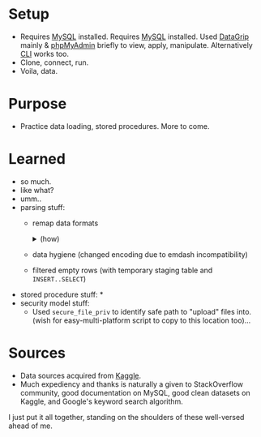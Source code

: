 Setup
====

* Requires [MySQL](https://dev.mysql.com/downloads/mysql/) installed. Requires [MySQL](https://dev.mysql.com/downloads/mysql/) installed. Used [DataGrip](https://www.jetbrains.com/datagrip/) mainly & [phpMyAdmin](https://www.phpmyadmin.net/) briefly to view, apply, manipulate. Alternatively [CLI](https://dev.mysql.com/doc/mysql-getting-started/en/) works too.
* Clone, connect, run.
* Voila, data.

Purpose
=======

* Practice data loading, stored procedures. More to come.


Learned
=======

* so much.
* like what?
* umm..
* parsing stuff:
    * remap data formats
        <details>
        <summary> (how) </summary>

        (with `SET` on user-defined variables `@var_name`)
        </details>

    * data hygiene (changed encoding due to emdash incompatibility)
    * filtered empty rows (with temporary staging table and `INSERT..SELECT`)
* stored procedure stuff:
    *
* security model stuff:
    * Used `secure_file_priv` to identify safe path to "upload" files into. (wish for easy-multi-platform script to copy to this location too)...




Sources
=======
* Data sources acquired from [Kaggle](https://www.kaggle.com/).
* Much expediency and thanks is naturally a given to StackOverflow community, good documentation on MySQL, good clean datasets on Kaggle, and Google's keyword search algorithm.

I just put it all together, standing on the shoulders of these well-versed ahead of me.

